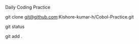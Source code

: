 Daily Coding Practice

git clone git@github.com:Kishore-kumar-h/Cobol-Practice.git

git status

git add .